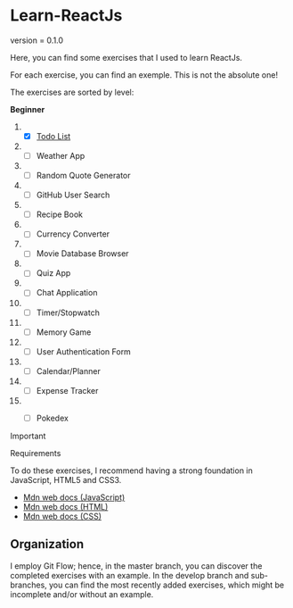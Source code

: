 # Learn-ReactJs

version = 0.1.0

Here, you can find some exercises that I used to learn ReactJs.

For each exercise, you can find an exemple. This is not the absolute one!

The exercises are sorted by level:

**Beginner**

1. - [x] [Todo List](Beginner/1_Todo_List/)
2. - [ ] Weather App
3. - [ ] Random Quote Generator
4. - [ ] GitHub User Search
5. - [ ] Recipe Book
6. - [ ] Currency Converter
7. - [ ] Movie Database Browser
8. - [ ] Quiz App
9. - [ ] Chat Application
10. - [ ] Timer/Stopwatch
11. - [ ] Memory Game
12. - [ ] User Authentication Form
13. - [ ] Calendar/Planner
14. - [ ] Expense Tracker
15. - [ ] Pokedex


> [!IMPORTANT]
> Requirements
>
> To do these exercises, I recommend having a strong foundation in JavaScript, HTML5 and CSS3.
> 
> - [Mdn web docs (JavaScript)](https://developer.mozilla.org/en-US/docs/Web/JavaScript)
> - [Mdn web docs (HTML)](https://developer.mozilla.org/en-US/docs/Web/HTML)
> - [Mdn web docs (CSS)](https://developer.mozilla.org/en-US/docs/Web/CSS)

## Organization

I employ Git Flow; hence, in the master branch, you can discover the completed exercises with an example. In the develop branch and sub-branches, you can find the most recently added exercises, which might be incomplete and/or without an example.

